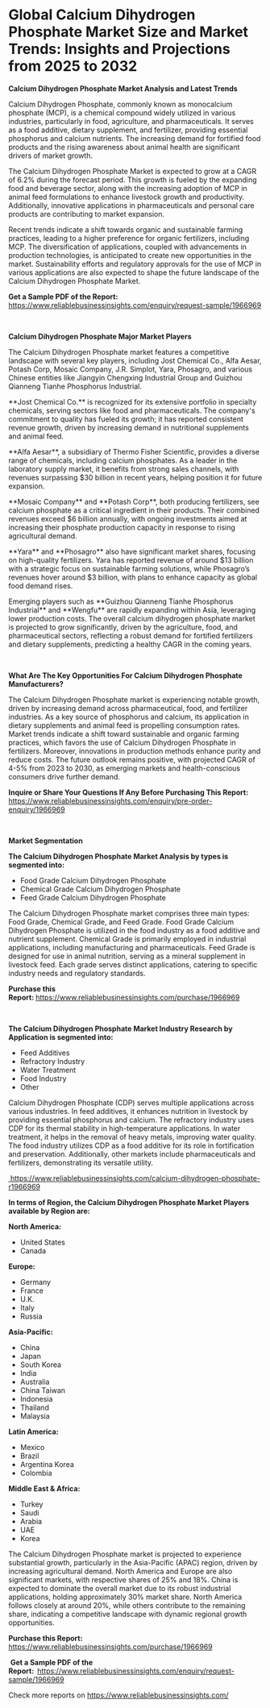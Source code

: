 <p><h1>Global Calcium Dihydrogen Phosphate Market Size and Market Trends: Insights and Projections from 2025 to 2032</h1></p><p><strong>Calcium Dihydrogen Phosphate Market Analysis and Latest Trends</strong></p>
<p><p>Calcium Dihydrogen Phosphate, commonly known as monocalcium phosphate (MCP), is a chemical compound widely utilized in various industries, particularly in food, agriculture, and pharmaceuticals. It serves as a food additive, dietary supplement, and fertilizer, providing essential phosphorus and calcium nutrients. The increasing demand for fortified food products and the rising awareness about animal health are significant drivers of market growth.</p><p>The Calcium Dihydrogen Phosphate Market is expected to grow at a CAGR of 6.2% during the forecast period. This growth is fueled by the expanding food and beverage sector, along with the increasing adoption of MCP in animal feed formulations to enhance livestock growth and productivity. Additionally, innovative applications in pharmaceuticals and personal care products are contributing to market expansion. </p><p>Recent trends indicate a shift towards organic and sustainable farming practices, leading to a higher preference for organic fertilizers, including MCP. The diversification of applications, coupled with advancements in production technologies, is anticipated to create new opportunities in the market. Sustainability efforts and regulatory approvals for the use of MCP in various applications are also expected to shape the future landscape of the Calcium Dihydrogen Phosphate Market.</p></p>
<p><strong>Get a Sample PDF of the Report:&nbsp;</strong> <a href="https://www.reliablebusinessinsights.com/enquiry/request-sample/1966969?utm_campaign=2296&utm_medium=2&utm_source=Github&utm_content=ia&utm_term=01042025&utm_id=calcium-dihydrogen-phosphate">https://www.reliablebusinessinsights.com/enquiry/request-sample/1966969</a></p>
<p>&nbsp;</p>
<p><strong>Calcium Dihydrogen Phosphate Major Market Players</strong></p>
<p><p>The Calcium Dihydrogen Phosphate market features a competitive landscape with several key players, including Jost Chemical Co., Alfa Aesar, Potash Corp, Mosaic Company, J.R. Simplot, Yara, Phosagro, and various Chinese entities like Jiangyin Chengxing Industrial Group and Guizhou Qianneng Tianhe Phosphorus Industrial.</p><p>**Jost Chemical Co.** is recognized for its extensive portfolio in specialty chemicals, serving sectors like food and pharmaceuticals. The company's commitment to quality has fueled its growth; it has reported consistent revenue growth, driven by increasing demand in nutritional supplements and animal feed.</p><p>**Alfa Aesar**, a subsidiary of Thermo Fisher Scientific, provides a diverse range of chemicals, including calcium phosphates. As a leader in the laboratory supply market, it benefits from strong sales channels, with revenues surpassing $30 billion in recent years, helping position it for future expansion.</p><p>**Mosaic Company** and **Potash Corp**, both producing fertilizers, see calcium phosphate as a critical ingredient in their products. Their combined revenues exceed $6 billion annually, with ongoing investments aimed at increasing their phosphate production capacity in response to rising agricultural demand.</p><p>**Yara** and **Phosagro** also have significant market shares, focusing on high-quality fertilizers. Yara has reported revenue of around $13 billion with a strategic focus on sustainable farming solutions, while Phosagro’s revenues hover around $3 billion, with plans to enhance capacity as global food demand rises.</p><p>Emerging players such as **Guizhou Qianneng Tianhe Phosphorus Industrial** and **Wengfu** are rapidly expanding within Asia, leveraging lower production costs. The overall calcium dihydrogen phosphate market is projected to grow significantly, driven by the agriculture, food, and pharmaceutical sectors, reflecting a robust demand for fortified fertilizers and dietary supplements, predicting a healthy CAGR in the coming years.</p></p>
<p>&nbsp;</p>
<p><strong>What Are The Key Opportunities For Calcium Dihydrogen Phosphate Manufacturers?</strong></p>
<p><p>The Calcium Dihydrogen Phosphate market is experiencing notable growth, driven by increasing demand across pharmaceutical, food, and fertilizer industries. As a key source of phosphorus and calcium, its application in dietary supplements and animal feed is propelling consumption rates. Market trends indicate a shift toward sustainable and organic farming practices, which favors the use of Calcium Dihydrogen Phosphate in fertilizers. Moreover, innovations in production methods enhance purity and reduce costs. The future outlook remains positive, with projected CAGR of 4-5% from 2023 to 2030, as emerging markets and health-conscious consumers drive further demand.</p></p>
<p><strong>Inquire or Share Your Questions If Any Before Purchasing This Report:</strong> <a href="https://www.reliablebusinessinsights.com/enquiry/pre-order-enquiry/1966969?utm_campaign=2296&utm_medium=2&utm_source=Github&utm_content=ia&utm_term=01042025&utm_id=calcium-dihydrogen-phosphate">https://www.reliablebusinessinsights.com/enquiry/pre-order-enquiry/1966969</a></p>
<p>&nbsp;</p>
<p><strong>Market Segmentation</strong></p>
<p><strong>The Calcium Dihydrogen Phosphate Market Analysis by types is segmented into:</strong></p>
<p><ul><li>Food Grade Calcium Dihydrogen Phosphate</li><li>Chemical Grade Calcium Dihydrogen Phosphate</li><li>Feed Grade Calcium Dihydrogen Phosphate</li></ul></p>
<p><p>The Calcium Dihydrogen Phosphate market comprises three main types: Food Grade, Chemical Grade, and Feed Grade. Food Grade Calcium Dihydrogen Phosphate is utilized in the food industry as a food additive and nutrient supplement. Chemical Grade is primarily employed in industrial applications, including manufacturing and pharmaceuticals. Feed Grade is designed for use in animal nutrition, serving as a mineral supplement in livestock feed. Each grade serves distinct applications, catering to specific industry needs and regulatory standards.</p></p>
<p><strong>Purchase this Report:&nbsp;</strong><a href="https://www.reliablebusinessinsights.com/purchase/1966969?utm_campaign=2296&utm_medium=2&utm_source=Github&utm_content=ia&utm_term=01042025&utm_id=calcium-dihydrogen-phosphate">https://www.reliablebusinessinsights.com/purchase/1966969</a></p>
<p>&nbsp;</p>
<p><strong>The Calcium Dihydrogen Phosphate Market Industry Research by Application is segmented into:</strong></p>
<p><ul><li>Feed Additives</li><li>Refractory Industry</li><li>Water Treatment</li><li>Food Industry</li><li>Other</li></ul></p>
<p><p>Calcium Dihydrogen Phosphate (CDP) serves multiple applications across various industries. In feed additives, it enhances nutrition in livestock by providing essential phosphorus and calcium. The refractory industry uses CDP for its thermal stability in high-temperature applications. In water treatment, it helps in the removal of heavy metals, improving water quality. The food industry utilizes CDP as a food additive for its role in fortification and preservation. Additionally, other markets include pharmaceuticals and fertilizers, demonstrating its versatile utility.</p></p>
<p><a href="https://www.reliablebusinessinsights.com/calcium-dihydrogen-phosphate-r1966969?utm_campaign=2296&utm_medium=2&utm_source=Github&utm_content=ia&utm_term=01042025&utm_id=calcium-dihydrogen-phosphate">&nbsp;https://www.reliablebusinessinsights.com/calcium-dihydrogen-phosphate-r1966969</a></p>
<p><strong>In terms of Region, the Calcium Dihydrogen Phosphate Market Players available by Region are:</strong></p>
<p>
    <p> <strong> North America: </strong>
        <ul>
            <li>United States</li>
            <li>Canada</li>
        </ul>
        </p> 
    <p> <strong> Europe: </strong>
        <ul>
            <li>Germany</li>
            <li>France</li>
            <li>U.K.</li>
            <li>Italy</li>
            <li>Russia</li>
        </ul>
        </p> 
    <p> <strong> Asia-Pacific: </strong>
        <ul>
            <li>China</li>
            <li>Japan</li>
            <li>South Korea</li>
            <li>India</li>
            <li>Australia</li>
            <li>China Taiwan</li>
            <li>Indonesia</li>
            <li>Thailand</li>
            <li>Malaysia</li>
        </ul>
        </p> 
    <p> <strong> Latin America: </strong>
        <ul>
            <li>Mexico</li>
            <li>Brazil</li>
            <li>Argentina Korea</li>
            <li>Colombia</li>
        </ul>
        </p> 
    <p> <strong> Middle East & Africa: </strong>
        <ul>
            <li>Turkey</li>
            <li>Saudi</li>
            <li>Arabia</li>
            <li>UAE</li>
            <li>Korea</li>
        </ul>
    </p>
    </p>
<p><p>The Calcium Dihydrogen Phosphate market is projected to experience substantial growth, particularly in the Asia-Pacific (APAC) region, driven by increasing agricultural demand. North America and Europe are also significant markets, with respective shares of 25% and 18%. China is expected to dominate the overall market due to its robust industrial applications, holding approximately 30% market share. North America follows closely at around 20%, while others contribute to the remaining share, indicating a competitive landscape with dynamic regional growth opportunities.</p></p>
<p><strong>Purchase this Report: </strong><a href="https://www.reliablebusinessinsights.com/purchase/1966969?utm_campaign=2296&utm_medium=2&utm_source=Github&utm_content=ia&utm_term=01042025&utm_id=calcium-dihydrogen-phosphate">https://www.reliablebusinessinsights.com/purchase/1966969</a></p>
<p>&nbsp;<strong>Get a Sample PDF of the Report:&nbsp;&nbsp;</strong><a href="https://www.reliablebusinessinsights.com/enquiry/request-sample/1966969?utm_campaign=2296&utm_medium=2&utm_source=Github&utm_content=ia&utm_term=01042025&utm_id=calcium-dihydrogen-phosphate">https://www.reliablebusinessinsights.com/enquiry/request-sample/1966969</a></p>
<p><strong></strong></p>
<p>Check more reports on <a href="https://www.reliablebusinessinsights.com/?utm_campaign=2296&utm_medium=2&utm_source=Github&utm_content=ia&utm_term=01042025&utm_id=calcium-dihydrogen-phosphate">https://www.reliablebusinessinsights.com/</a></p>